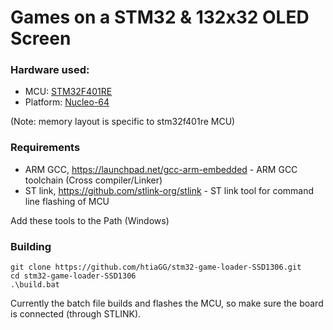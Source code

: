 # Games on a STM32 & 132x32 OLED Screen

### Hardware used:
- MCU: [STM32F401RE](https://www.st.com/en/microcontrollers-microprocessors/stm32f401re.html)
- Platform: [Nucleo-64 ](https://www.st.com/en/evaluation-tools/nucleo-f401re.html)

(Note: memory layout is specific to stm32f401re MCU)

### Requirements
- ARM GCC, https://launchpad.net/gcc-arm-embedded - ARM GCC toolchain (Cross compiler/Linker)
- ST link, https://github.com/stlink-org/stlink - ST link tool for command line flashing of MCU

Add these tools to the Path (Windows)

### Building
```
git clone https://github.com/htiaGG/stm32-game-loader-SSD1306.git
cd stm32-game-loader-SSD1306
.\build.bat
```
Currently the batch file builds and flashes the MCU, so make sure the board is connected (through STLINK).
